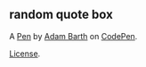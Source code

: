 random quote box
----------------


A [Pen](https://codepen.io/bartha611/pen/PddPbY) by [Adam Barth](https://codepen.io/bartha611) on [CodePen](https://codepen.io).

[License](https://codepen.io/bartha611/pen/PddPbY/license).